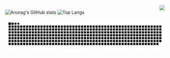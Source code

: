 <img align= "right" src="https://visitor-bage.laobi.icu/bagde?page_id=mrtondev.mrtondev"/>

![Anurag's GitHub stats](https://github-readme-stats.vercel.app/api?username=mrtondev&show_icons=true&theme=midnight-purple)    ![Top Langs](https://github-readme-stats.vercel.app/api/top-langs/?username=mrtondev&size_weight=0.5&count_weight=0.5&hide_progress=true&theme=midnight-purple)

<img alt="snake eating my contributions" src="https://raw.githubusercontent.com/salesp07/salesp07/output/github-contribution-grid-snake.svg" />

